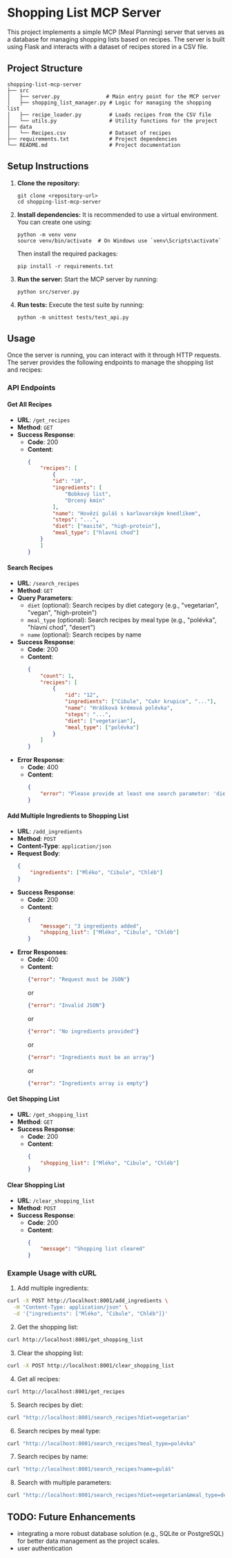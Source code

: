 # Shopping List MCP Server

This project implements a simple MCP (Meal Planning) server that serves as a database for managing shopping lists based on recipes. The server is built using Flask and interacts with a dataset of recipes stored in a CSV file.

## Project Structure

```
shopping-list-mcp-server
├── src
│   ├── server.py               # Main entry point for the MCP server
│   ├── shopping_list_manager.py # Logic for managing the shopping list
│   ├── recipe_loader.py         # Loads recipes from the CSV file
│   └── utils.py                 # Utility functions for the project
├── data
│   └── Recipes.csv              # Dataset of recipes
├── requirements.txt             # Project dependencies
└── README.md                    # Project documentation
```

## Setup Instructions

1. **Clone the repository:**
   ```
   git clone <repository-url>
   cd shopping-list-mcp-server
   ```

2. **Install dependencies:**
   It is recommended to use a virtual environment. You can create one using:
   ```
   python -m venv venv
   source venv/bin/activate  # On Windows use `venv\Scripts\activate`
   ```
   Then install the required packages:
   ```
   pip install -r requirements.txt
   ```

3. **Run the server:**
   Start the MCP server by running:
   ```
   python src/server.py
   ```

4. **Run tests:**
   Execute the test suite by running:
   ```
   python -m unittest tests/test_api.py
   ```

## Usage

Once the server is running, you can interact with it through HTTP requests. The server provides the following endpoints to manage the shopping list and recipes:

### API Endpoints

#### Get All Recipes
- **URL**: `/get_recipes`
- **Method**: `GET`
- **Success Response**:
  - **Code**: 200
  - **Content**:
    ```json
    {
        "recipes": [
            {
            "id": "10",
            "ingredients": [
                "Bobkový list",
                "Drcený kmín"
            ],
            "name": "Hovězí guláš s karlovarským knedlíkem",
            "steps": "...",
            "diet": ["masité", "high-protein"],
            "meal_type": ["hlavní chod"]
        }
        ]
    }
    ```

#### Search Recipes
- **URL**: `/search_recipes`
- **Method**: `GET`
- **Query Parameters**:
  - `diet` (optional): Search recipes by diet category (e.g., "vegetarian", "vegan", "high-protein")
  - `meal_type` (optional): Search recipes by meal type (e.g., "polévka", "hlavní chod", "desert")
  - `name` (optional): Search recipes by name
- **Success Response**:
  - **Code**: 200
  - **Content**:
    ```json
    {
        "count": 1,
        "recipes": [
            {
                "id": "12",
                "ingredients": ["Cibule", "Cukr krupice", "..."],
                "name": "Hrášková krémová polévka",
                "steps": "...",
                "diet": ["vegetarian"],
                "meal_type": ["polévka"]
            }
        ]
    }
    ```
- **Error Response**:
  - **Code**: 400
  - **Content**:
    ```json
    {
        "error": "Please provide at least one search parameter: 'diet', 'meal_type', or 'name'"
    }
    ```

#### Add Multiple Ingredients to Shopping List
- **URL**: `/add_ingredients`
- **Method**: `POST`
- **Content-Type**: `application/json`
- **Request Body**:
  ```json
  {
      "ingredients": ["Mléko", "Cibule", "Chléb"]
  }
  ```
- **Success Response**:
  - **Code**: 200
  - **Content**:
    ```json
    {
        "message": "3 ingredients added",
        "shopping_list": ["Mléko", "Cibule", "Chléb"]
    }
    ```
- **Error Responses**:
  - **Code**: 400
  - **Content**:
    ```json
    {"error": "Request must be JSON"}
    ```
    or
    ```json
    {"error": "Invalid JSON"}
    ```
    or
    ```json
    {"error": "No ingredients provided"}
    ```
    or
    ```json
    {"error": "Ingredients must be an array"}
    ```
    or
    ```json
    {"error": "Ingredients array is empty"}
    ```

#### Get Shopping List
- **URL**: `/get_shopping_list`
- **Method**: `GET`
- **Success Response**:
  - **Code**: 200
  - **Content**:
    ```json
    {
        "shopping_list": ["Mléko", "Cibule", "Chléb"]
    }
    ```

#### Clear Shopping List
- **URL**: `/clear_shopping_list`
- **Method**: `POST`
- **Success Response**:
  - **Code**: 200
  - **Content**:
    ```json
    {
        "message": "Shopping list cleared"
    }
    ```



### Example Usage with cURL

1. Add multiple ingredients:
```bash
curl -X POST http://localhost:8001/add_ingredients \
  -H "Content-Type: application/json" \
  -d '{"ingredients": ["Mléko", "Cibule", "Chléb"]}'
```

2. Get the shopping list:
```bash
curl http://localhost:8001/get_shopping_list
```

3. Clear the shopping list:
```bash
curl -X POST http://localhost:8001/clear_shopping_list
```

4. Get all recipes:
```bash
curl http://localhost:8001/get_recipes
```

5. Search recipes by diet:
```bash
curl "http://localhost:8001/search_recipes?diet=vegetarian"
```

6. Search recipes by meal type:
```bash
curl "http://localhost:8001/search_recipes?meal_type=polévka"
```

7. Search recipes by name:
```bash
curl "http://localhost:8001/search_recipes?name=guláš"
```

8. Search with multiple parameters:
```bash
curl "http://localhost:8001/search_recipes?diet=vegetarian&meal_type=desert&name=buchta"
```

## TODO: Future Enhancements

- integrating a more robust database solution (e.g., SQLite or PostgreSQL) for better data management as the project scales.
- user authentication
